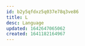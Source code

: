 ```yaml
---
id: b2y5qfdxz5q037e78q3ve86
title: L
desc: Language
updated: 1642647065062
created: 1641182164967
---
```



